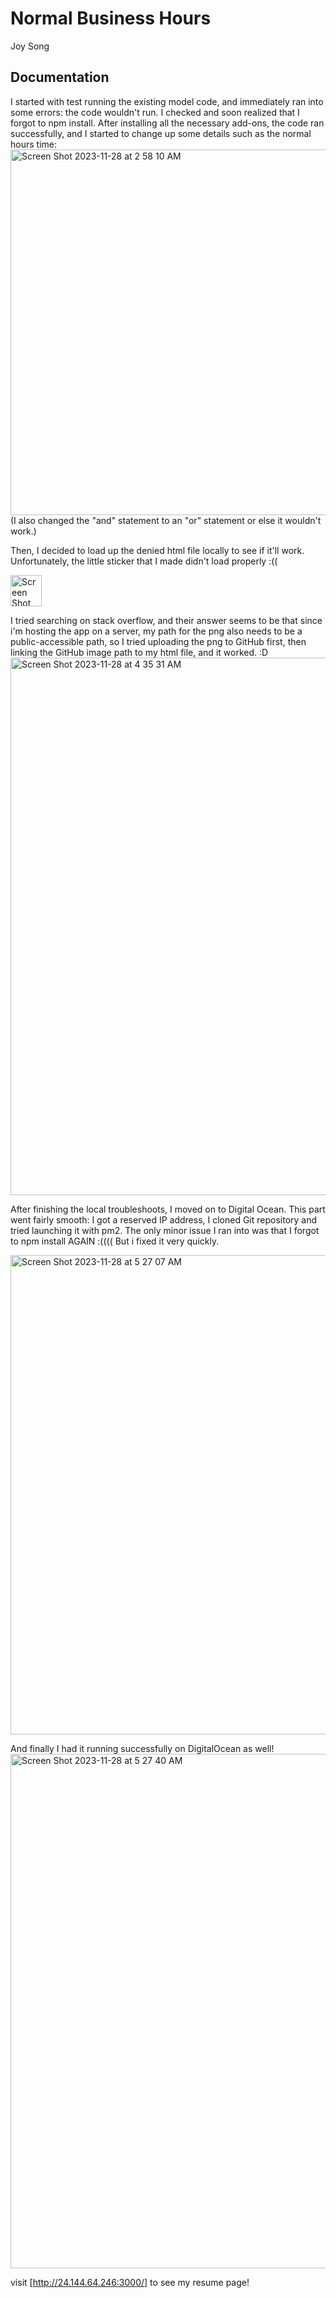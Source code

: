# Normal Business Hours
Joy Song

## Documentation
I started with test running the existing model code, and immediately ran into some errors: the code wouldn't run. I checked and soon realized that I forgot to npm install. After installing all the necessary add-ons, the code ran successfully, and I started to change up some details such as the normal hours time:
<img width="585" alt="Screen Shot 2023-11-28 at 2 58 10 AM" src="https://github.com/pancake0003/normal-business-hours/assets/146360951/6a6e4374-6944-43e3-8331-7e24c20fd23f">
(I also changed the "and" statement to an "or" statement or else it wouldn't work.)

Then, I decided to load up the denied html file locally to see if it'll work. Unfortunately, the little sticker that I made didn't load properly :((

<img width="50" alt="Screen Shot 2023-11-28 at 4 26 36 AM" src="https://github.com/pancake0003/normal-business-hours/assets/146360951/2c43fbd8-6400-4436-9920-caf2a593b59c">

I tried searching on stack overflow, and their answer seems to be that since i'm hosting the app on a server, my path for the png also needs to be a public-accessible path, so I tried uploading the png to GitHub first, then linking the GitHub image path to my html file, and it worked. :D
<img width="860" alt="Screen Shot 2023-11-28 at 4 35 31 AM" src="https://github.com/pancake0003/normal-business-hours/assets/146360951/3b99da4f-3838-4ba6-8a58-5b6ee9afb9a9">

After finishing the local troubleshoots, I moved on to Digital Ocean. This part went fairly smooth: I got a reserved IP address, I cloned Git repository and tried launching it with pm2. The only minor issue I ran into was that I forgot to npm install AGAIN :(((( But i fixed it very quickly. 

<img width="767" alt="Screen Shot 2023-11-28 at 5 27 07 AM" src="https://github.com/pancake0003/normal-business-hours/assets/146360951/9d16f764-3cfe-464a-8a39-5b197d283567">

And finally I had it running successfully on DigitalOcean as well!
<img width="823" alt="Screen Shot 2023-11-28 at 5 27 40 AM" src="https://github.com/pancake0003/normal-business-hours/assets/146360951/4415d85e-38c8-468c-a021-1d73c6f57952">

visit [http://24.144.64.246:3000/] to see my resume page!

